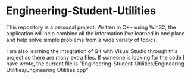 # Engineering-Student-Utilities
This repository is a personal project. Written in C++ using Win32, the application will help combine all the information I've learned in one place and help solve simple problems from a wide variety of topics.

I am also learning the integration of Git with Visual Studio through this project so there are many extra files. If someone is looking for the code I have wrote, the current file is "Engineering-Student-Utilities/Engineering Utilities/Engineering Utilities.cpp"
